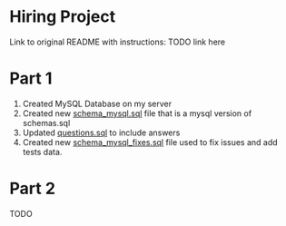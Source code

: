 # Hiring Project

Link to original README with instructions: TODO link here

# Part 1

1. Created MySQL Database on my server
2. Created new [schema_mysql.sql](https://github.com/hobnobber/strivven-challenge/blob/develop/Part1-SQL/schema_mysql.sql) file that is a mysql version of schemas.sql
3. Updated [questions.sql](https://github.com/hobnobber/strivven-challenge/blob/develop/Part1-SQL/questions.sql) to include answers
4. Created new [schema_mysql_fixes.sql](https://github.com/hobnobber/strivven-challenge/blob/develop/Part1-SQL/schema_mysql_fixes.sql) file used to fix issues and add tests data.

# Part 2

TODO

